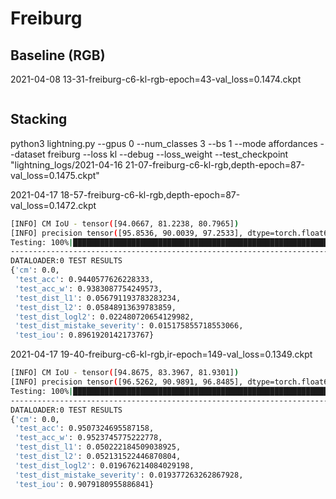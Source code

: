 # Freiburg

## Baseline (RGB)

2021-04-08 13-31-freiburg-c6-kl-rgb-epoch=43-val_loss=0.1474.ckpt
 ```bash

 ```

## Stacking

python3 lightning.py --gpus 0 --num_classes 3 --bs 1 --mode affordances --dataset freiburg --loss kl --debug --loss_weight --test_checkpoint "lightning_logs/2021-04-16 21-07-freiburg-c6-kl-rgb,depth-epoch=87-val_loss=0.1475.ckpt"

2021-04-17 18-57-freiburg-c6-kl-rgb,depth-epoch=87-val_loss=0.1472.ckpt
```bash
[INFO] CM IoU - tensor([94.0667, 81.2238, 80.7965])
[INFO] precision tensor([95.8536, 90.0039, 97.2533], dtype=torch.float64) (94.37023134269111) | recall tensor([98.0568, 89.2776, 82.6833], dtype=torch.float64) (90.00589052239056)
Testing: 100%|███████████████████████████████████████████████████████████████| 136/136 [03:46<00:00,  1.67s/it]
--------------------------------------------------------------------------------
DATALOADER:0 TEST RESULTS
{'cm': 0.0,
 'test_acc': 0.9440577626228333,
 'test_acc_w': 0.9383087754249573,
 'test_dist_l1': 0.056791193783283234,
 'test_dist_l2': 0.05848913639783859,
 'test_dist_logl2': 0.022480720654129982,
 'test_dist_mistake_severity': 0.015175855718553066,
 'test_iou': 0.8961920142173767}
```

2021-04-17 19-40-freiburg-c6-kl-rgb,ir-epoch=149-val_loss=0.1349.ckpt
```bash
[INFO] CM IoU - tensor([94.8675, 83.3967, 81.9301])
[INFO] precision tensor([96.5262, 90.9891, 96.8485], dtype=torch.float64) (94.78792707432575) | recall tensor([98.2209, 90.9045, 84.1742], dtype=torch.float64) (91.09990481659031)
Testing: 100%|███████████████████████████████████████████████████████████████| 136/136 [03:45<00:00,  1.65s/it]
--------------------------------------------------------------------------------
DATALOADER:0 TEST RESULTS
{'cm': 0.0,
 'test_acc': 0.9507324695587158,
 'test_acc_w': 0.9523745775222778,
 'test_dist_l1': 0.050222184509038925,
 'test_dist_l2': 0.052131522446870804,
 'test_dist_logl2': 0.019676214084029198,
 'test_dist_mistake_severity': 0.019377263262867928,
 'test_iou': 0.9079180955886841}
```


```bash

```



```bash

```
